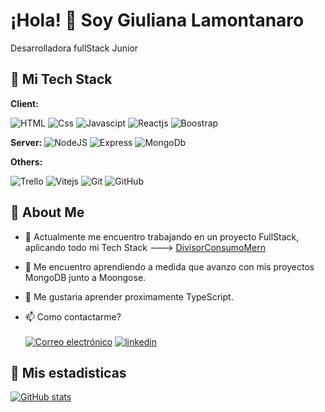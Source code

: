 
# ¡Hola! 👋 Soy Giuliana Lamontanaro

Desarrolladora fullStack Junior


## 🚀 Mi Tech Stack

**Client:** 

![HTML](https://img.icons8.com/?size=30&id=46605&format=png)
![Css](https://img.icons8.com/?size=30&id=107497&format=png)
![Javascipt](https://img.icons8.com/?size=30&id=gYCTehfTlYk5&format=png)
![Reactjs](https://img.icons8.com/?size=30&id=lVitPDXqQKP8&format=png)
![Boostrap](https://img.icons8.com/?size=30&id=LPItodDU262T&format=png)



**Server:** 
![NodeJS](https://img.icons8.com/?size=40&id=54087&format=png) 
![Express](https://img.icons8.com/?size=30&id=9Gfx4Dfxl0JK&format=png)
![MongoDb](https://img.icons8.com/?size=30&id=74402&format=png)


**Others:**

![Trello](https://img.icons8.com/?size=40&id=HxCJ3JvA06ml&format=png)
![Vitejs](https://img.icons8.com/?size=30&id=43169&format=png)
![Git](https://img.icons8.com/?size=30&id=20906&format=png)
![GitHub](https://img.icons8.com/?size=40&id=118557&format=png)

## 🚀  About Me


- 🔭 Actualmente me encuentro trabajando en un proyecto FullStack, aplicando todo mi Tech Stack ---> [DivisorConsumoMern](https://github.com/lamontanarog/DivisorConsumoMern)
- 🌱 Me encuentro aprendiendo a medida que avanzo con mis proyectos MongoDB junto a Moongose.
- 🤔 Me gustaria aprender proximamente TypeScript.

- 📫 Como contactarme?
<br> <br>
[![Correo electrónico](https://img.shields.io/badge/Correo-white?style=for-the-badge&logo=gmail)](mailto:lamontanarog@gmail.com?Subject=Agenda%20De%20Entrevista%20Para:)
[![linkedin](https://img.shields.io/badge/linkedin-0A66C2?style=for-the-badge&logo=linkedin&logoColor=white)](https://www.linkedin.com/in/giuliana-lamontanaro-432a2a223)


## 🚀 Mis estadisticas

[![GitHub stats](https://github-readme-stats.vercel.app/api/top-langs/?username=lamontanarog&theme=cobalt&show_icons=true&layout=compact)](https://github.com/lamontanarog)




